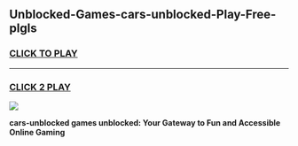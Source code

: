 
## Unblocked-Games-cars-unblocked-Play-Free-plgls
<h3>
<a href="https://premium76.site?title=cars-unblocked&ref=10A">CLICK TO PLAY</a></h3>
<hr>

<h3>
<a href="https://premium76.site?title=cars-unblocked&ref=10A">CLICK 2 PLAY</a>
  
</h3>

<a href="https://premium76.site?title=cars-unblocked&ref=10A"><img src="https://clearcache.store/games.png"></a>


**cars-unblocked games unblocked: Your Gateway to Fun and Accessible Online Gaming**
